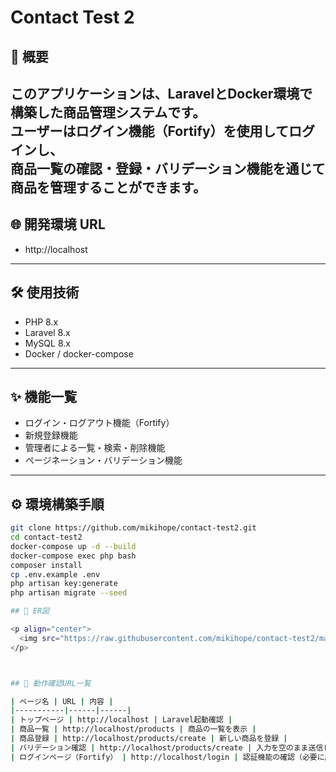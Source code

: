 # Contact Test 2

## 📖 概要

このアプリケーションは、LaravelとDocker環境で構築した商品管理システムです。  
ユーザーはログイン機能（Fortify）を使用してログインし、  
商品一覧の確認・登録・バリデーション機能を通じて商品を管理することができます。
---

## 🌐 開発環境 URL

-   http://localhost

---

## 🛠 使用技術

-   PHP 8.x
-   Laravel 8.x
-   MySQL 8.x
-   Docker / docker-compose

---

## ✨ 機能一覧

-   ログイン・ログアウト機能（Fortify）
-   新規登録機能
-   管理者による一覧・検索・削除機能
-   ページネーション・バリデーション機能

---

## ⚙️ 環境構築手順

```bash
git clone https://github.com/mikihope/contact-test2.git
cd contact-test2
docker-compose up -d --build
docker-compose exec php bash
composer install
cp .env.example .env
php artisan key:generate
php artisan migrate --seed

## 🧩 ER図

<p align="center">
  <img src="https://raw.githubusercontent.com/mikihope/contact-test2/main/ER.png" alt="ER図" width="900">
</p>



## 📍 動作確認URL一覧

| ページ名 | URL | 内容 |
|-----------|------|------|
| トップページ | http://localhost | Laravel起動確認 |
| 商品一覧 | http://localhost/products | 商品の一覧を表示 |
| 商品登録 | http://localhost/products/create | 新しい商品を登録 |
| バリデーション確認 | http://localhost/products/create | 入力を空のまま送信して確認 |
| ログインページ（Fortify） | http://localhost/login | 認証機能の確認（必要に応じて） |





